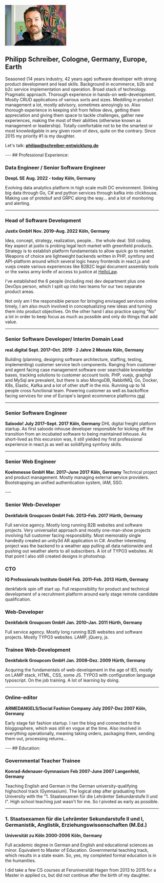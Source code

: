 <img src="assets/images/me.png" width="200">

## Philipp Schreiber, Cologne, Germany, Europe, Earth
Seasoned (14 years industry, 42 years age) software developer with strong product development and lead skills. Background in ecommerce, b2b and b2c service implementation and operation. Broad stack of technology. Pragmatic approach. Thorough experience in hands-on web-development. Mostly CRUD applications of various sorts and sizes. Meddling in product management a lot, mostly advisory, sometimes annoyingly so.
Also thorough experience in keeping shit from fellow devs, getting them appreciation and giving them space to tackle challenges, gather new experiences, making the most of their abilities (otherwise known as management or leadership). Totally comfortable not to be the smartest or most knowledgable in any given room of devs, quite on the contrary.
Since 2015 my priority #1 is my daughter.

Let's talk: __<philipp@schreiber-entwicklung.de>__

<div style="page-break-after: always;"></div>
---
## Professional Experience:


### Data Engineer / Senior Software Engineer
__DeepL SE__
__Aug. 2022 - today__
__Köln, Germany__

Evolving data analytics platform in high scale multi DC environment. Sinking big data through Go, C# and python services
through kafka into clickhouse. Making use of protobuf and GRPC along the way... and a lot of monitoring and alerting.

---
### Head of Software Development
__Justix GmbH__
__Nov. 2019–Aug. 2022__
__Köln, Germany__

Idea, concept, strategy, realization, people... the whole deal. Still coding. Key aspect at justix is probing legal tech market with greenfield products. Strategy is to establish platform fundamentals to allow quick go to market. Weapons of choice are lightweight backends written in PHP, symfony and API-platform around which several logic heavy frontends in react.js and vuejs create various experiences like B2B2C legal document assembly tools or the swiss army knife of access to justice at [HelloLaw](https://de.hellolaw.com).

I've established the 6 people (including me) dev department plus one DevOps person, which I split up into two teams for our two separate product areas.

Not only am I the responsible person for bringing envisaged services online timely, I am also much involved in conceptualizing new ideas and turning them into product objectives. On the other hand I also practice saying "No" a lot in order to keep focus as much as possible and only do things that add value.

---
### Senior Software Developer/ Interim Domain Lead
__real.digital__
__Sept. 2017–Oct. 2019 · 2 Jahre 2 Monate__
__Köln, Germany__

Building (planning, designing software architecture, staffing, testing, implementing) customer service tech components. Ranging from customer and agent facing case management software over searchable knowledge bases, tracking solutions to customer account tools. PHP, vuejs, graphql and MySql are prevalent, but there is also MongoDB, RabbitMQ, Go, Docker, K8s, Elastic, Kafka and a lot of other stuff in the mix. Running up to 14 people cross functional team. Powering customer as well as backoffice facing services for one of Europe's largest ecommerce platforms [real](https://real.de)

---
### Senior Software Engineer
__Saloodo!__
__July 2017–Sept. 2017__
__Köln, Germany__
DHL digital freight platform startup. As first saloodo inhouse developer responsible for kicking off the transition from an incubated software to being maintained inhouse. As short-lived as this excursion was, it still yielded my first professional experience in react.js as well as solidifying symfony skills.

---

### Senior Web Engineer
__Koelnmesse GmbH__
__Mar. 2017–June 2017__
__Köln, Germany__
Technical project and product management. Mostly managing external service providers. Bootstrapping an unified authentication system, IAM, SSO.

<div style="page-break-after: always;"></div>
---

### Senior Web-Developer
__Denkfabrik Groupcom GmbH__
__Feb. 2013–Feb. 2017__
__Hürth, Germany__

Full service agency. Mostly long running B2B websites and software projects. Very universalist approach and mostly one-man-show projects involving full customer facing responsibilty. Most memorably single handedly created an unity3d AR application in C#. Another interesting project was the backend to a weather app pulling all data nationwide and pushing out weather alerts to all subscribers. A lot of TYPO3 websites. At that point I also still created designs in photoshop.

### CTO
__IQ Professionals Institute GmbH__
__Feb. 2011–Feb. 2013__
__Hürth, Germany__

denkfabrik spin off start up. Full responsibility for product and technical development of a recruitment platform around early stage remote candidate qualification.

### Web-Developer
__Denkfabrik Groupcom GmbH__
__Jan. 2010–Jan. 2011__
__Hürth, Germany__

Full service agency. Mostly long running B2B websites and software projects. Mostly TYPO3 websites. LAMP, jQuery, js.

### Trainee Web-Development
__Denkfabrik Groupcom GmbH__
__Jan. 2008–Dez. 2009__
__Hürth, Germany__

Acquring the fundamentals of web-development in the age of IE5, mostly on LAMP stack, HTML, CSS, some JS. TYPO3 with configuration language typoscript. On the job training. A lot of learning by doing.

---

### Online-editor
__ARMEDANGELS/Social Fashion Company__
__July 2007-Dez 2007__
__Köln, Germany__

Early stage fair fashion startup. I ran the blog and connected to the bloggosphere, which was still en vogue at the time. Also involved in everything operationally, meaning taking orders, packaging them, sending them out, processing returns...

<div style="page-break-after: always;"></div>
---
## Education:

### Governmental Teacher Trainee
__Konrad-Adenauer-Gymnasium__
__Feb 2007-June 2007__
__Langenfeld, Germany__

Teaching English and German in the German university-qualifying highschool track (Gymnasium).
The logical step after graduating from University with the "1. Staatsexamen für die Lehrämter Sekundarstufe II und I". High school teaching just wasn't for me. So I pivoted as early as possible.

----


### 1. Staatsexamen für die Lehrämter Sekundarstufe II und I, Germanistik, Anglistik, Erziehungswissenschaften (M.Ed.)
__Universität zu Köln__
__2000-2006__
__Köln, Germany__

Full academic degree in German and English and educational sciences as minor. Equivalent to Master of Education. Governmental teaching track, which results in a state exam. So, yes, my completed formal education is in the humanities.

I did take a few CS courses at Feruniversität Hagen from 2013 to 2015 for a Master in applied cs, but did not continue after the birth of my daughter.
